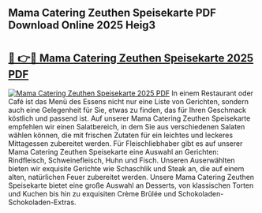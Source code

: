 ## Mama Catering Zeuthen Speisekarte PDF Download Online 2025 Heig3

# <h2><a href="http://gc9bxtb.nevu.top/?p=Mama+Catering+Zeuthen+Speisekarte">🔗 👉🔴 Mama Catering Zeuthen Speisekarte 2025 PDF</a></h2>

[![Mama Catering Zeuthen Speisekarte 2025 PDF](https://i.imgur.com/dBaPXMq.png)](http://gc9bxtb.nevu.top/?p=Mama+Catering+Zeuthen+Speisekarte)
In einem Restaurant oder Café ist das Menü des Essens nicht nur eine Liste von Gerichten, sondern auch eine Gelegenheit für Sie, etwas zu finden, das für Ihren Geschmack köstlich und passend ist. Auf unserer Mama Catering Zeuthen Speisekarte empfehlen wir einen Salatbereich, in dem Sie aus verschiedenen Salaten wählen können, die mit frischen Zutaten für ein leichtes und leckeres Mittagessen zubereitet werden. Für Fleischliebhaber gibt es auf unserer Mama Catering Zeuthen Speisekarte eine Auswahl an Gerichten: Rindfleisch, Schweinefleisch, Huhn und Fisch. Unseren Auserwählten bieten wir exquisite Gerichte wie Schaschlik und Steak an, die auf einem alten, natürlichen Feuer zubereitet werden. Unsere Mama Catering Zeuthen Speisekarte bietet eine große Auswahl an Desserts, von klassischen Torten und Kuchen bis hin zu exquisiten Crème Brûlée und Schokoladen-Schokoladen-Extras.
